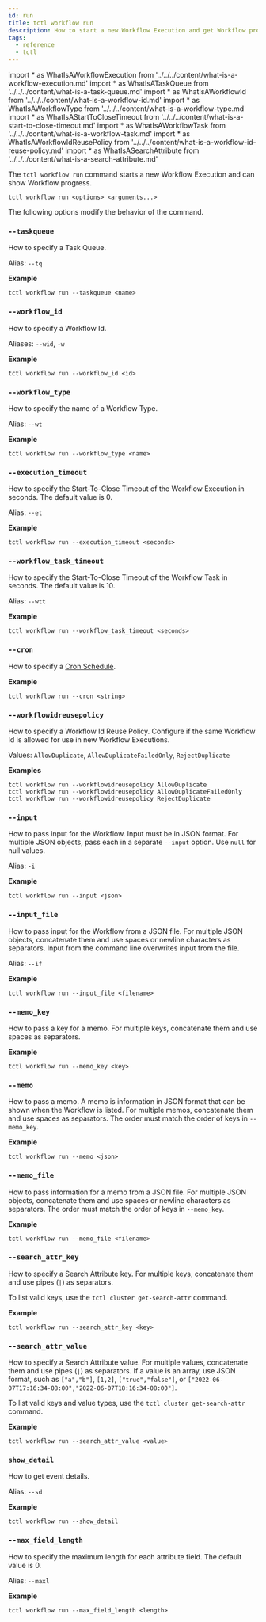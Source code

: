 ```yaml
---
id: run
title: tctl workflow run
description: How to start a new Workflow Execution and get Workflow progress using tctl.
tags:
  - reference
  - tctl
---
```


<!-- prettier-ignore -->
import * as WhatIsAWorkflowExecution from '../../../content/what-is-a-workflow-execution.md'
import * as WhatIsATaskQueue from '../../../content/what-is-a-task-queue.md'
import * as WhatIsAWorkflowId from '../../../content/what-is-a-workflow-id.md'
import * as WhatIsAWorkflowType from '../../../content/what-is-a-workflow-type.md'
import * as WhatIsAStartToCloseTimeout from '../../../content/what-is-a-start-to-close-timeout.md'
import * as WhatIsAWorkflowTask from '../../../content/what-is-a-workflow-task.md'
import * as WhatIsAWorkflowIdReusePolicy from '../../../content/what-is-a-workflow-id-reuse-policy.md'
import * as WhatIsASearchAttribute from '../../../content/what-is-a-search-attribute.md'

The `tctl workflow run` command starts a new <preview page={WhatIsAWorkflowExecution}>Workflow Execution</preview> and can show Workflow progress.

`tctl workflow run <options> <arguments...>`

The following options modify the behavior of the command.

### `--taskqueue`

How to specify a <preview page={WhatIsATaskQueue}>Task Queue</preview>.

Alias: `--tq`

**Example**

```
tctl workflow run --taskqueue <name>
```

### `--workflow_id`

How to specify a <preview page={WhatIsAWorkflowId}>Workflow Id</preview>.

Aliases: `--wid`, `-w`

**Example**

```
tctl workflow run --workflow_id <id>
```

### `--workflow_type`

How to specify the name of a <preview page={WhatIsAWorkflowType}>Workflow Type</preview>.

Alias: `--wt`

**Example**

```
tctl workflow run --workflow_type <name>
```

### `--execution_timeout`

How to specify the <preview page={WhatIsAStartToCloseTimeout}>Start-To-Close Timeout</preview> of the <preview page={WhatIsAWorkflowExecution}>Workflow Execution</preview> in seconds. The default value is 0.

Alias: `--et`

**Example**

```
tctl workflow run --execution_timeout <seconds>
```

### `--workflow_task_timeout`

How to specify the <preview page={WhatIsAStartToCloseTimeout}>Start-To-Close Timeout</preview> of the <preview page={WhatIsAWorkflowTask}>Workflow Task</preview> in seconds. The default value is 10.

Alias: `--wtt`

**Example**

```
tctl workflow run --workflow_task_timeout <seconds>
```

### `--cron`

How to specify a [Cron Schedule](../../../content/what-is-a-temporal-cron-job/#cron-schedules).

**Example**

```
tctl workflow run --cron <string>
```

### `--workflowidreusepolicy`

How to specify a <preview page={WhatIsAWorkflowIdReusePolicy}>Workflow Id Reuse Policy</preview>. Configure if the same <preview page={WhatIsAWorkflowId}>Workflow Id</preview> is allowed for use in new <preview page={WhatIsAWorkflowExecution}>Workflow Executions</preview>.

Values: `AllowDuplicate`, `AllowDuplicateFailedOnly`, `RejectDuplicate`

**Examples**

```
tctl workflow run --workflowidreusepolicy AllowDuplicate
tctl workflow run --workflowidreusepolicy AllowDuplicateFailedOnly
tctl workflow run --workflowidreusepolicy RejectDuplicate
```

### `--input`

How to pass input for the Workflow. Input must be in JSON format. For multiple JSON objects, pass each in a separate `--input` option. Use `null` for null values.

Alias: `-i`

**Example**

```
tctl workflow run --input <json>
```

### `--input_file`

How to pass input for the Workflow from a JSON file. For multiple JSON objects, concatenate them and use spaces or newline characters as separators. Input from the command line overwrites input from the file.

Alias: `--if`

**Example**

```
tctl workflow run --input_file <filename>
```

### `--memo_key`

How to pass a key for a memo. For multiple keys, concatenate them and use spaces as separators.

**Example**

```
tctl workflow run --memo_key <key>
```

### `--memo`

How to pass a memo. A memo is information in JSON format that can be shown when the Workflow is listed. For multiple memos, concatenate them and use spaces as separators. The order must match the order of keys in `--memo_key`.

**Example**

```
tctl workflow run --memo <json>
```

### `--memo_file`

How to pass information for a memo from a JSON file. For multiple JSON objects, concatenate them and use spaces or newline characters as separators. The order must match the order of keys in `--memo_key`.

**Example**

```
tctl workflow run --memo_file <filename>
```

### `--search_attr_key`

How to specify a <preview page={WhatIsASearchAttribute}>Search Attribute</preview> key. For multiple keys, concatenate them and use pipes (`|`) as separators.

To list valid keys, use the `tctl cluster get-search-attr` command.

**Example**

```
tctl workflow run --search_attr_key <key>
```

### `--search_attr_value`

How to specify a <preview page={WhatIsASearchAttribute}>Search Attribute</preview> value. For multiple values, concatenate them and use pipes (`|`) as separators. If a value is an array, use JSON format, such as `["a","b"]`, `[1,2]`, `["true","false"]`, or `["2022-06-07T17:16:34-08:00","2022-06-07T18:16:34-08:00"]`.

To list valid keys and value types, use the `tctl cluster get-search-attr` command.

**Example**

```
tctl workflow run --search_attr_value <value>
```

### `show_detail`

How to get event details.

Alias: `--sd`

**Example**

```
tctl workflow run --show_detail
```

### `--max_field_length`

How to specify the maximum length for each attribute field. The default value is 0.

Alias: `--maxl`

**Example**

```
tctl workflow run --max_field_length <length>
```
